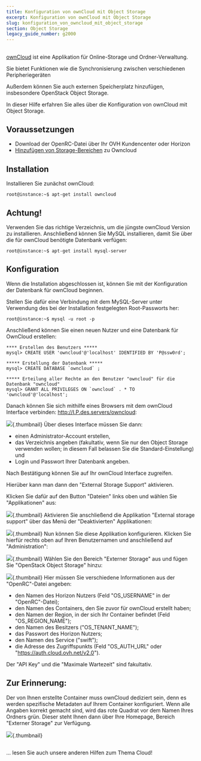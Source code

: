 ```yaml
---
title: Konfiguration von ownCloud mit Object Storage
excerpt: Konfiguration von ownCloud mit Object Storage
slug: konfiguration_von_owncloud_mit_object_storage
section: Object Storage
legacy_guide_number: g2000
---
```



## 
[ownCloud](https://owncloud.org/) ist eine Applikation für Online-Storage und Ordner-Verwaltung.

Sie bietet Funktionen wie die Synchronisierung zwischen verschiedenen Peripheriegeräten

Außerdem können Sie auch externen Speicherplatz hinzufügen, insbesondere OpenStack Object Storage.

In dieser Hilfe erfahren Sie alles über die Konfiguration von ownCloud mit Object Storage.


## Voraussetzungen

- Download der OpenRC-Datei über Ihr OVH Kundencenter oder Horizon
- [Hinzufügen von Storage-Bereichen](https://docs.ovh.com/de/public-cloud/hinzufugen_von_storage-bereichen/) zu Owncloud




## Installation
Installieren Sie zunächst ownCloud:


```
root@instance:~$ apt-get install owncloud
```



## Achtung!
Verwenden Sie das richtige Verzeichnis, um die jüngste ownCloud Version zu installieren.
Anschließend können Sie MySQL installieren, damit Sie über die für ownCloud benötigte Datenbank verfügen:


```
root@instance:~$ apt-get install mysql-server
```




## Konfiguration
Wenn die Installation abgeschlossen ist, können Sie mit der Konfiguration der Datenbank für ownCloud beginnen.

Stellen Sie dafür eine Verbindung mit dem MySQL-Server unter Verwendung des bei der Installation festgelegten Root-Passworts her:


```
root@instance:~$ mysql -u root -p
```


Anschließend können Sie einen neuen Nutzer und eine Datenbank für OwnCloud erstellen:


```
**** Erstellen des Benutzers *****
mysql> CREATE USER 'owncloud'@'localhost' IDENTIFIED BY 'P@ssw0rd';

***** Erstellung der Datenbank *****
mysql> CREATE DATABASE `owncloud` ;

***** Erteilung aller Rechte an den Benutzer "owncloud" für die Datenbank "owncloud"
mysql> GRANT ALL PRIVILEGES ON `owncloud` . * TO 'owncloud'@'localhost';
```


Danach können Sie sich mithilfe eines Browsers mit dem ownCloud Interface verbinden: http://I.P.des.servers/owncloud:

![](images/img_3325.jpg){.thumbnail}
Über dieses Interface müssen Sie dann:

- einen Administrator-Account erstellen,
- das Verzeichnis angeben (fakultativ, wenn Sie nur den Object Storage verwenden wollen; in diesem Fall belassen Sie die Standard-Einstellung) und
- Login und Passwort Ihrer Datenbank angeben.


Nach Bestätigung können Sie auf Ihr ownCloud Interface zugreifen.

Hierüber kann man dann den "External Storage Support" aktivieren.

Klicken Sie dafür auf den Button "Dateien" links oben und wählen Sie "Applikationen" aus:

![](images/img_3327.jpg){.thumbnail}
Aktivieren Sie anschließend die Applikation "External storage support" über das Menü der "Deaktivierten" Applikationen:

![](images/img_3328.jpg){.thumbnail}
Nun können Sie diese Applikation konfigurieren. Klicken Sie hierfür rechts oben auf Ihren Benutzernamen und anschließend auf "Administration":

![](images/img_3326.jpg){.thumbnail}
Wählen Sie den Bereich "Externer Storage" aus und fügen Sie "OpenStack Object Storage" hinzu:

![](images/img_3329.jpg){.thumbnail}
Hier müssen Sie verschiedene Informationen aus der "OpenRC"-Datei angeben:

- den Namen des Horizon Nutzers (Feld "OS_USERNAME" in der "OpenRC"-Datei);
- den Namen des Containers, den Sie zuvor für ownCloud erstellt haben;
- den Namen der Region, in der sich Ihr Container befindet (Feld "OS_REGION_NAME");
- den Namen des Besitzers ("OS_TENANT_NAME");
- das Passwort des Horizon Nutzers;
- den Namen des Service ("swift");
- die Adresse des Zugriffspunkts (Feld "OS_AUTH_URL" oder "https://auth.cloud.ovh.net/v2.0").


Der "API Key" und die "Maximale Wartezeit" sind fakultativ.

## Zur Erinnerung:
Der von Ihnen erstellte Container muss ownCloud dediziert sein, denn es werden spezifische Metadaten auf Ihrem Container konfiguriert.
Wenn alle Angaben korrekt gemacht sind, wird das rote Quadrat vor dem Namen Ihres Ordners grün. Dieser steht Ihnen dann über Ihre Homepage, Bereich "Externer Storage" zur Verfügung.

![](images/img_3330.jpg){.thumbnail}


## 
... lesen Sie auch unsere anderen Hilfen zum Thema Cloud!

